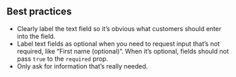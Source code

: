 ## Best practices

- Clearly label the text field so it’s obvious what customers should enter into the field.
- Label text fields as optional when you need to request input that’s not required, like “First name (optional)“. When it’s optional, fields should not pass `true` to the `required` prop.
- Only ask for information that’s really needed.
